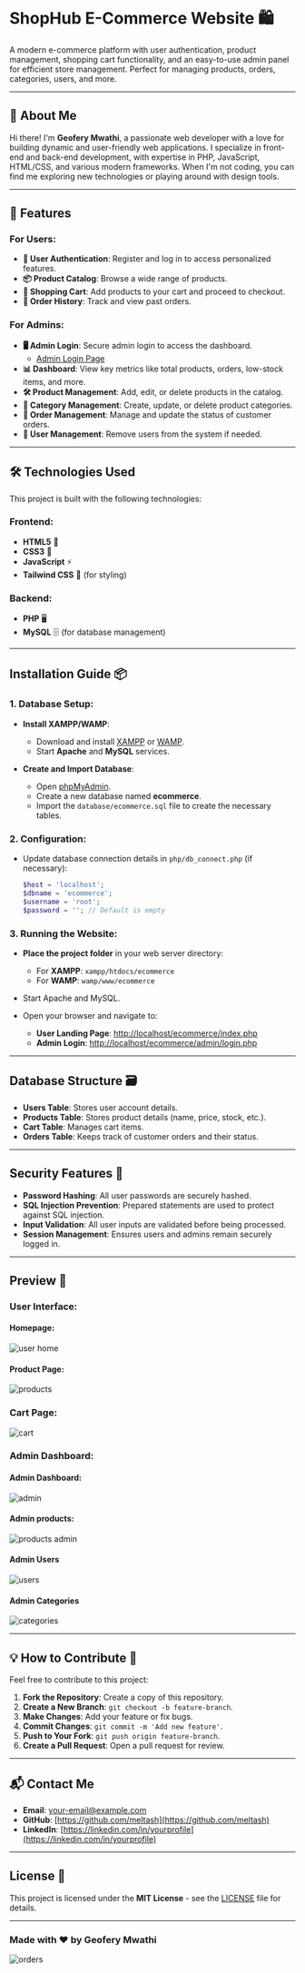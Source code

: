 
# **ShopHub E-Commerce Website 🛍️**

A modern e-commerce platform with user authentication, product management, shopping cart functionality, and an easy-to-use admin panel for efficient store management. Perfect for managing products, orders, categories, users, and more.

---

## 👤 **About Me**

Hi there! I'm **Geofery Mwathi**, a passionate web developer with a love for building dynamic and user-friendly web applications. I specialize in front-end and back-end development, with expertise in PHP, JavaScript, HTML/CSS, and various modern frameworks. When I'm not coding, you can find me exploring new technologies or playing around with design tools.

---

## 🚀 **Features**

### **For Users:**
- **🔐 User Authentication**: Register and log in to access personalized features.
- **📦 Product Catalog**: Browse a wide range of products.
- **🛒 Shopping Cart**: Add products to your cart and proceed to checkout.
- **📜 Order History**: Track and view past orders.

### **For Admins:**
- **🖥️ Admin Login**: Secure admin login to access the dashboard.
  - [Admin Login Page](http://localhost/ecommerce/admin/login.php)
- **📊 Dashboard**: View key metrics like total products, orders, low-stock items, and more.
- **🛠️ Product Management**: Add, edit, or delete products in the catalog.
- **📂 Category Management**: Create, update, or delete product categories.
- **📑 Order Management**: Manage and update the status of customer orders.
- **👤 User Management**: Remove users from the system if needed.

---

## 🛠️ **Technologies Used**

This project is built with the following technologies:

### **Frontend:**
- **HTML5** 📄
- **CSS3** 🎨
- **JavaScript** ⚡
- **Tailwind CSS** 💨 (for styling)

### **Backend:**
- **PHP** 🖥️
- **MySQL** 🗄️ (for database management)

---

## **Installation Guide** 📦

### 1. **Database Setup:**

- **Install XAMPP/WAMP**:
   - Download and install [XAMPP](https://www.apachefriends.org/index.html) or [WAMP](https://www.wampserver.com/en/).
   - Start **Apache** and **MySQL** services.

- **Create and Import Database**:
   - Open [phpMyAdmin](http://localhost/phpmyadmin).
   - Create a new database named **ecommerce**.
   - Import the `database/ecommerce.sql` file to create the necessary tables.

### 2. **Configuration:**
- Update database connection details in `php/db_connect.php` (if necessary):
  ```php
  $host = 'localhost';
  $dbname = 'ecommerce';
  $username = 'root';
  $password = ''; // Default is empty
  ```

### 3. **Running the Website:**
- **Place the project folder** in your web server directory:
  - For **XAMPP**: `xampp/htdocs/ecommerce`
  - For **WAMP**: `wamp/www/ecommerce`

- Start Apache and MySQL.

- Open your browser and navigate to:
  - **User Landing Page**: [http://localhost/ecommerce/index.php](http://localhost/ecommerce/index.php)
  - **Admin Login**: [http://localhost/ecommerce/admin/login.php](http://localhost/ecommerce/admin/login.php)

---

## **Database Structure** 🗃️

- **Users Table**: Stores user account details.
- **Products Table**: Stores product details (name, price, stock, etc.).
- **Cart Table**: Manages cart items.
- **Orders Table**: Keeps track of customer orders and their status.

---

## **Security Features** 🔐

- **Password Hashing**: All user passwords are securely hashed.
- **SQL Injection Prevention**: Prepared statements are used to protect against SQL injection.
- **Input Validation**: All user inputs are validated before being processed.
- **Session Management**: Ensures users and admins remain securely logged in.

---

## **Preview** 📸

### **User Interface:**

#### Homepage:
![user home](https://github.com/user-attachments/assets/172f0de4-86ea-457b-b970-01a50bd5f0b2)

#### Product Page:
![products](https://github.com/user-attachments/assets/d1a785a4-0706-4454-8c88-e3c39410ddeb)

### Cart Page:
![cart](https://github.com/user-attachments/assets/12175424-629f-455a-b960-84eb9700dd7c)

### **Admin Dashboard:**

#### Admin Dashboard:
![admin](https://github.com/user-attachments/assets/0ddf9930-028d-44cf-99fe-30066fa79e98)

#### Admin products:
![products admin](https://github.com/user-attachments/assets/7fdabe3f-99ad-489f-832c-4252b8843229)

#### Admin Users
![users](https://github.com/user-attachments/assets/2478e0ab-ff8d-43a7-83b6-b01e78c3c956)

#### Admin Categories
![categories](https://github.com/user-attachments/assets/bcd0303f-11db-43ac-9d84-4227352878a3)

---

## 💡 **How to Contribute** 🌱

Feel free to contribute to this project:

1. **Fork the Repository**: Create a copy of this repository.
2. **Create a New Branch**: `git checkout -b feature-branch`.
3. **Make Changes**: Add your feature or fix bugs.
4. **Commit Changes**: `git commit -m 'Add new feature'`.
5. **Push to Your Fork**: `git push origin feature-branch`.
6. **Create a Pull Request**: Open a pull request for review.

---

## 📬 **Contact Me**

- **Email**: [your-email@example.com](mailto:your-email@example.com)
- **GitHub**: [https://github.com/meltash](https://github.com/meltash)
- **LinkedIn**: [https://linkedin.com/in/yourprofile](https://linkedin.com/in/yourprofile)

---

## **License** 📜

This project is licensed under the **MIT License** - see the [LICENSE](LICENSE) file for details.

---

### **Made with ❤️ by Geofery Mwathi**





![orders](https://github.com/user-attachments/assets/db364bc2-ee22-4a2f-8125-10a07745910e)

